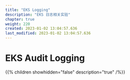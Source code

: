```yaml
---
title: "EKS Logging"
description: "EKS 日志相关实验"
chapter: true
weight: 220
created: 2023-01-02 13:04:57.636
last_modified: 2023-01-02 13:04:57.636
---
```


# EKS Audit Logging

{{% children showhidden="false" description="true" /%}}


